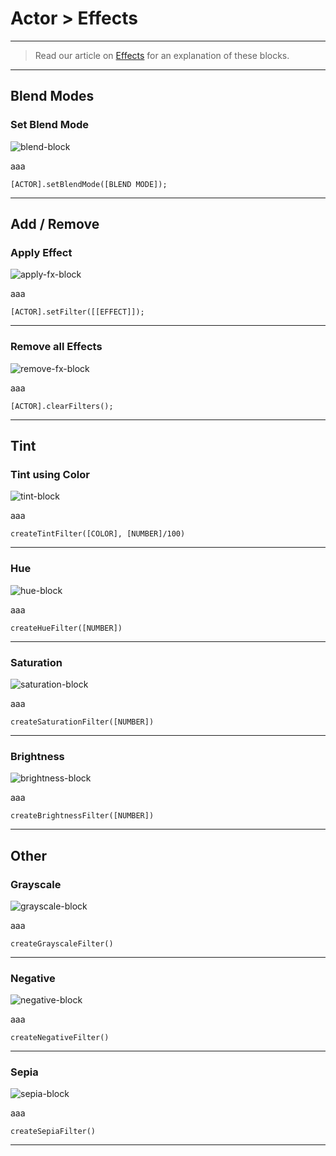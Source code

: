 # Actor > Effects

***

> Read our article on [Effects](http://www.stencyl.com/help/view/effects/) for an explanation of these blocks.

***

## Blend Modes

### Set Blend Mode

![blend-block](http://static.stencyl.com/pedia2/block-images/0%20-%20Actor/5%20-%20Effects/set-blend-actor.png)

aaa

```
[ACTOR].setBlendMode([BLEND MODE]);
```

***

## Add / Remove

### Apply Effect

![apply-fx-block](http://static.stencyl.com/pedia2/block-images/0%20-%20Actor/5%20-%20Effects/apply-filter.png)

aaa

```
[ACTOR].setFilter([[EFFECT]]);
```

***

### Remove all Effects

![remove-fx-block](http://static.stencyl.com/pedia2/block-images/0%20-%20Actor/5%20-%20Effects/clear-filter.png)

aaa

```
[ACTOR].clearFilters();
```

***

## Tint

### Tint using Color

![tint-block](http://static.stencyl.com/pedia2/block-images/0%20-%20Actor/5%20-%20Effects/filter-tint.png)

aaa

```
createTintFilter([COLOR], [NUMBER]/100)
```

***

### Hue

![hue-block](http://static.stencyl.com/pedia2/block-images/0%20-%20Actor/5%20-%20Effects/filter-hsb.png)

aaa

```
createHueFilter([NUMBER])
```

***

### Saturation

![saturation-block](http://static.stencyl.com/pedia2/block-images/0%20-%20Actor/5%20-%20Effects/filter-sat.png)

aaa

```
createSaturationFilter([NUMBER])
```

***

### Brightness

![brightness-block](http://static.stencyl.com/pedia2/block-images/0%20-%20Actor/5%20-%20Effects/filter-bright.png)

aaa

```
createBrightnessFilter([NUMBER])
```

***

## Other

### Grayscale

![grayscale-block](http://static.stencyl.com/pedia2/block-images/0%20-%20Actor/5%20-%20Effects/filter-grayscale.png)

aaa

```
createGrayscaleFilter()
```

***

### Negative

![negative-block](http://static.stencyl.com/pedia2/block-images/0%20-%20Actor/5%20-%20Effects/filter-negative.png)

aaa

```
createNegativeFilter()
```

***

### Sepia

![sepia-block](http://static.stencyl.com/pedia2/block-images/0%20-%20Actor/5%20-%20Effects/filter-sepia.png)

aaa

```
createSepiaFilter()
```

***
